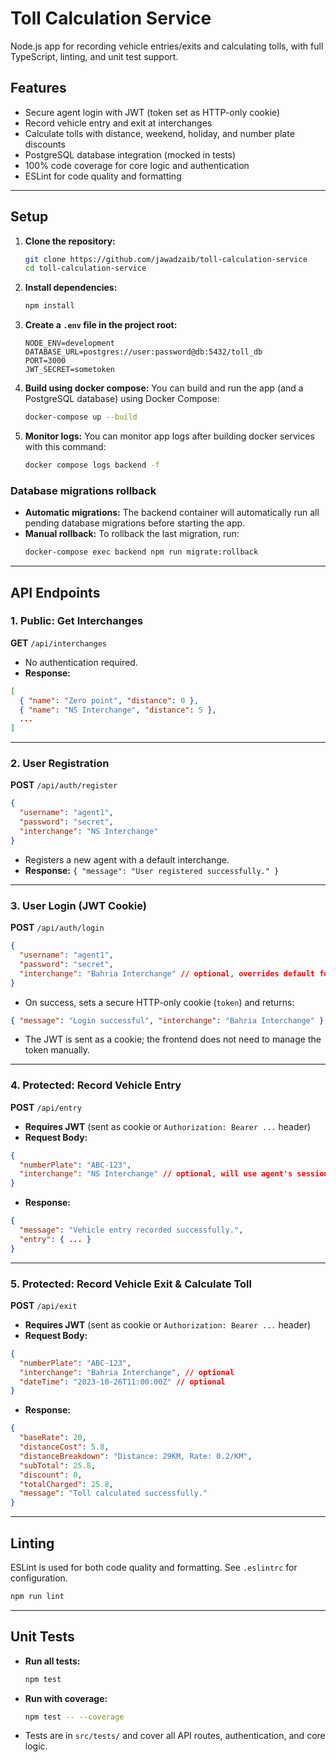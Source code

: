 # Toll Calculation Service

Node.js app for recording vehicle entries/exits and calculating tolls, with full TypeScript, linting, and unit test support.

## Features

- Secure agent login with JWT (token set as HTTP-only cookie)
- Record vehicle entry and exit at interchanges
- Calculate tolls with distance, weekend, holiday, and number plate discounts
- PostgreSQL database integration (mocked in tests)
- 100% code coverage for core logic and authentication
- ESLint for code quality and formatting

---

## Setup

1. **Clone the repository:**

   ```sh
   git clone https://github.com/jawadzaib/toll-calculation-service
   cd toll-calculation-service
   ```

2. **Install dependencies:**

   ```sh
   npm install
   ```

3. **Create a `.env` file in the project root:**

   ```env
   NODE_ENV=development
   DATABASE_URL=postgres://user:password@db:5432/toll_db
   PORT=3000
   JWT_SECRET=sometoken
   ```

4. **Build using docker compose:**
   You can build and run the app (and a PostgreSQL database) using Docker Compose:

   ```sh
   docker-compose up --build
   ```

5. **Monitor logs:**
   You can monitor app logs after building docker services with this command:

   ```sh
   docker compose logs backend -f
   ```

### Database migrations rollback

- **Automatic migrations:** The backend container will automatically run all pending database migrations before starting the app.
- **Manual rollback:** To rollback the last migration, run:
  ```sh
  docker-compose exec backend npm run migrate:rollback
  ```

---

## API Endpoints

### 1. Public: Get Interchanges

**GET** `/api/interchanges`

- No authentication required.
- **Response:**

```json
[
  { "name": "Zero point", "distance": 0 },
  { "name": "NS Interchange", "distance": 5 },
  ...
]
```

---

### 2. User Registration

**POST** `/api/auth/register`

```json
{
  "username": "agent1",
  "password": "secret",
  "interchange": "NS Interchange"
}
```

- Registers a new agent with a default interchange.
- **Response:** `{ "message": "User registered successfully." }`

---

### 3. User Login (JWT Cookie)

**POST** `/api/auth/login`

```json
{
  "username": "agent1",
  "password": "secret",
  "interchange": "Bahria Interchange" // optional, overrides default for this session
}
```

- On success, sets a secure HTTP-only cookie (`token`) and returns:

```json
{ "message": "Login successful", "interchange": "Bahria Interchange" }
```

- The JWT is sent as a cookie; the frontend does not need to manage the token manually.

---

### 4. Protected: Record Vehicle Entry

**POST** `/api/entry`

- **Requires JWT** (sent as cookie or `Authorization: Bearer ...` header)
- **Request Body:**

```json
{
  "numberPlate": "ABC-123",
  "interchange": "NS Interchange" // optional, will use agent's session interchange if omitted
}
```

- **Response:**

```json
{
  "message": "Vehicle entry recorded successfully.",
  "entry": { ... }
}
```

---

### 5. Protected: Record Vehicle Exit & Calculate Toll

**POST** `/api/exit`

- **Requires JWT** (sent as cookie or `Authorization: Bearer ...` header)
- **Request Body:**

```json
{
  "numberPlate": "ABC-123",
  "interchange": "Bahria Interchange", // optional
  "dateTime": "2023-10-26T11:00:00Z" // optional
}
```

- **Response:**

```json
{
  "baseRate": 20,
  "distanceCost": 5.8,
  "distanceBreakdown": "Distance: 29KM, Rate: 0.2/KM",
  "subTotal": 25.8,
  "discount": 0,
  "totalCharged": 25.8,
  "message": "Toll calculated successfully."
}
```

---

## Linting

ESLint is used for both code quality and formatting. See `.eslintrc` for configuration.

```sh
npm run lint
```

---

## Unit Tests

- **Run all tests:**
  ```sh
  npm test
  ```
- **Run with coverage:**
  ```sh
  npm test -- --coverage
  ```
- Tests are in `src/tests/` and cover all API routes, authentication, and core logic.

